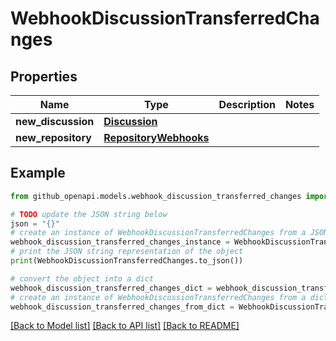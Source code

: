 # WebhookDiscussionTransferredChanges


## Properties

Name | Type | Description | Notes
------------ | ------------- | ------------- | -------------
**new_discussion** | [**Discussion**](Discussion.md) |  | 
**new_repository** | [**RepositoryWebhooks**](RepositoryWebhooks.md) |  | 

## Example

```python
from github_openapi.models.webhook_discussion_transferred_changes import WebhookDiscussionTransferredChanges

# TODO update the JSON string below
json = "{}"
# create an instance of WebhookDiscussionTransferredChanges from a JSON string
webhook_discussion_transferred_changes_instance = WebhookDiscussionTransferredChanges.from_json(json)
# print the JSON string representation of the object
print(WebhookDiscussionTransferredChanges.to_json())

# convert the object into a dict
webhook_discussion_transferred_changes_dict = webhook_discussion_transferred_changes_instance.to_dict()
# create an instance of WebhookDiscussionTransferredChanges from a dict
webhook_discussion_transferred_changes_from_dict = WebhookDiscussionTransferredChanges.from_dict(webhook_discussion_transferred_changes_dict)
```
[[Back to Model list]](../README.md#documentation-for-models) [[Back to API list]](../README.md#documentation-for-api-endpoints) [[Back to README]](../README.md)


